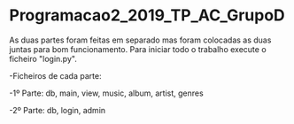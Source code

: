 # Programacao2_2019_TP_AC_GrupoD

As duas partes foram feitas em separado mas foram colocadas as duas juntas para bom funcionamento.
Para iniciar todo o trabalho execute o ficheiro "login.py".

-Ficheiros de cada parte:

-1º Parte: db, main, view, music, album, artist, genres

-2º Parte: db, login, admin

